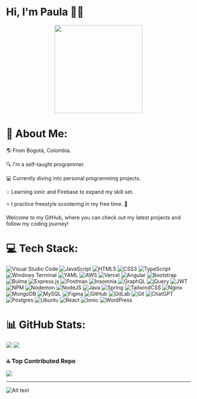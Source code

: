 # Hi, I'm Paula 👋😎

<div align="center">
  <img height="240" src="https://i.pinimg.com/originals/70/4e/f2/704ef2f30564853b5c708ad01a2130f9.gif"  />
</div>

###

# 💫 About Me:
🌎 From Bogotá, Colombia. 

🔍 I'm a self-taught programmer. 

💻 Currently diving into personal programming projects.

💡 Learning ionic and Firebase to expand my skill set.

⭐ I practice freestyle scootering in my free time. 🛴

Welcome to my GitHub, where you can check out my latest projects and follow my coding journey!


# 💻 Tech Stack:
![Visual Studio Code](https://img.shields.io/badge/Visual%20Studio%20Code-0078d7.svg?style=for-the-badge&logo=visual-studio-code&logoColor=white) ![JavaScript](https://img.shields.io/badge/javascript-%23323330.svg?style=for-the-badge&logo=javascript&logoColor=%23F7DF1E) ![HTML5](https://img.shields.io/badge/html5-%23E34F26.svg?style=for-the-badge&logo=html5&logoColor=white) ![CSS3](https://img.shields.io/badge/css3-%231572B6.svg?style=for-the-badge&logo=css3&logoColor=white) ![TypeScript](https://img.shields.io/badge/typescript-%23007ACC.svg?style=for-the-badge&logo=typescript&logoColor=white) ![Windows Terminal](https://img.shields.io/badge/Windows%20Terminal-%234D4D4D.svg?style=for-the-badge&logo=windows-terminal&logoColor=white) ![YAML](https://img.shields.io/badge/yaml-%23ffffff.svg?style=for-the-badge&logo=yaml&logoColor=151515) ![AWS](https://img.shields.io/badge/AWS-%23FF9900.svg?style=for-the-badge&logo=amazon-aws&logoColor=white) ![Vercel](https://img.shields.io/badge/vercel-%23000000.svg?style=for-the-badge&logo=vercel&logoColor=white) ![Angular](https://img.shields.io/badge/angular-%23DD0031.svg?style=for-the-badge&logo=angular&logoColor=white) ![Bootstrap](https://img.shields.io/badge/bootstrap-%238511FA.svg?style=for-the-badge&logo=bootstrap&logoColor=white) ![Bulma](https://img.shields.io/badge/bulma-00D0B1?style=for-the-badge&logo=bulma&logoColor=white) ![Express.js](https://img.shields.io/badge/express.js-%23404d59.svg?style=for-the-badge&logo=express&logoColor=%2361DAFB) ![Postman](https://img.shields.io/badge/Postman-FF6C37?style=for-the-badge&logo=postman&logoColor=white) ![Insomnia](https://img.shields.io/badge/Insomnia-black?style=for-the-badge&logo=insomnia&logoColor=5849BE) ![GraphQL](https://img.shields.io/badge/-GraphQL-E10098?style=for-the-badge&logo=graphql&logoColor=white) ![jQuery](https://img.shields.io/badge/jquery-%230769AD.svg?style=for-the-badge&logo=jquery&logoColor=white) ![JWT](https://img.shields.io/badge/JWT-black?style=for-the-badge&logo=JSON%20web%20tokens) ![NPM](https://img.shields.io/badge/NPM-%23CB3837.svg?style=for-the-badge&logo=npm&logoColor=white) ![Nodemon](https://img.shields.io/badge/NODEMON-%23323330.svg?style=for-the-badge&logo=nodemon&logoColor=%BBDEAD) ![NodeJS](https://img.shields.io/badge/node.js-6DA55F?style=for-the-badge&logo=node.js&logoColor=white) ![Java](https://img.shields.io/badge/java-%23ED8B00.svg?style=for-the-badge&logo=openjdk&logoColor=white) ![Spring](https://img.shields.io/badge/spring-%236DB33F.svg?style=for-the-badge&logo=spring&logoColor=white) ![TailwindCSS](https://img.shields.io/badge/tailwindcss-%2338B2AC.svg?style=for-the-badge&logo=tailwind-css&logoColor=white) ![Nginx](https://img.shields.io/badge/nginx-%23009639.svg?style=for-the-badge&logo=nginx&logoColor=white) ![MongoDB](https://img.shields.io/badge/MongoDB-%234ea94b.svg?style=for-the-badge&logo=mongodb&logoColor=white) ![MySQL](https://img.shields.io/badge/mysql-4479A1.svg?style=for-the-badge&logo=mysql&logoColor=white) ![Figma](https://img.shields.io/badge/figma-%23F24E1E.svg?style=for-the-badge&logo=figma&logoColor=white) ![GitHub](https://img.shields.io/badge/github-%23121011.svg?style=for-the-badge&logo=github&logoColor=white) ![GitLab](https://img.shields.io/badge/gitlab-%23181717.svg?style=for-the-badge&logo=gitlab&logoColor=white) ![Git](https://img.shields.io/badge/git-%23F05033.svg?style=for-the-badge&logo=git&logoColor=white) ![ChatGPT](https://img.shields.io/badge/chatGPT-74aa9c?style=for-the-badge&logo=openai&logoColor=white) ![Postgres](https://img.shields.io/badge/postgres-%23316192.svg?style=for-the-badge&logo=postgresql&logoColor=white) ![Ubuntu](https://img.shields.io/badge/Ubuntu-E95420?style=for-the-badge&logo=ubuntu&logoColor=white) ![React](https://img.shields.io/badge/react-%2320232a.svg?style=for-the-badge&logo=react&logoColor=%2361DAFB) ![Ionic](https://img.shields.io/badge/Ionic-%233880FF.svg?style=for-the-badge&logo=Ionic&logoColor=white) ![WordPress](https://img.shields.io/badge/WordPress-%23117AC9.svg?style=for-the-badge&logo=WordPress&logoColor=white)
# 📊 GitHub Stats:
<!--![](https://github-readme-stats.vercel.app/api?username=paulaoorjuela&theme=vue-dark&hide_border=true&include_all_commits=true&count_private=true)-->
![](https://github-readme-streak-stats.herokuapp.com/?user=paulaoorjuela&theme=vue-dark&hide_border=true)
![](https://github-readme-stats.vercel.app/api/top-langs/?username=paulaoorjuela&theme=vue-dark&hide_border=true&include_all_commits=true&count_private=true&layout=compact)




<!--## 🏆 GitHub Trophies
![](https://github-profile-trophy.vercel.app/?username=paulaoorjuela&theme=darkhub&no-frame=false&no-bg=true&margin-w=4)-->

### 🔝 Top Contributed Repo
![](https://github-contributor-stats.vercel.app/api?username=paulaoorjuela&limit=5&theme=dark&combine_all_yearly_contributions=true)

---
![Alt text](https://spotify-recently-played-readme.vercel.app/api?user=paulaoorjuela&unique={true|1|on|yes})
<!--
---
[![](https://visitcount.itsvg.in/api?id=paulaoorjuela&icon=5&color=9)](https://visitcount.itsvg.in)-->


<!-- Proudly created with GPRM ( https://gprm.itsvg.in ) -->
